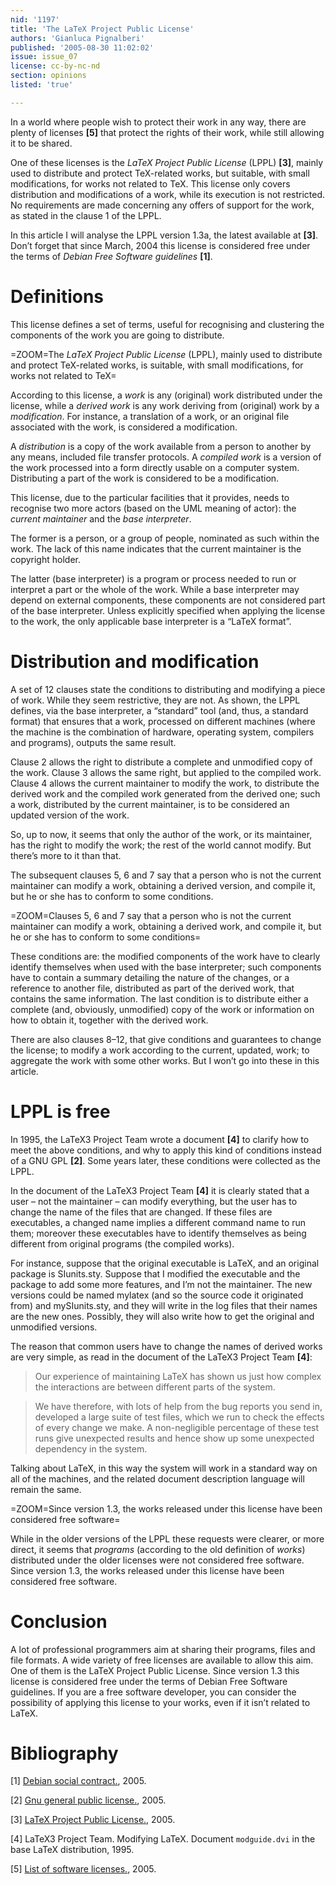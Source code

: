 ```yaml
---
nid: '1197'
title: 'The LaTeX Project Public License'
authors: 'Gianluca Pignalberi'
published: '2005-08-30 11:02:02'
issue: issue_07
license: cc-by-nc-nd
section: opinions
listed: 'true'

---
```

In a world where people wish to protect their work in any way, there are plenty of licenses **[5]** that protect the rights of their work, while still allowing it to be shared.

One of these licenses is the _LaTeX Project Public License_ (LPPL) **[3]**, mainly used to distribute and protect TeX-related works, but suitable, with small modifications, for works not related to TeX. This license only covers distribution and modifications of a work, while its execution is not restricted. No requirements are made concerning any offers of support for the work, as stated in the clause 1 of the LPPL.

In this article I will analyse the LPPL version 1.3a, the latest available at **[3]**. Don’t forget that since March, 2004 this license is considered free under the terms of _Debian Free Software guidelines_ **[1]**.


# Definitions

This license defines a set of terms, useful for recognising and clustering the components of the work you are going to distribute.


=ZOOM=The _LaTeX Project Public License_ (LPPL), mainly used to distribute and protect TeX-related works, is suitable, with small modifications, for works not related to TeX=

According to this license, a _work_ is any (original) work distributed under the license, while a _derived work_ is any work deriving from (original) work by a _modification_. For instance, a translation of a work, or an original file associated with the work, is considered a modification.

A _distribution_ is a copy of the work available from a person to another by any means, included file transfer protocols. A _compiled work_ is a version of the work processed into a form directly usable on a computer system. Distributing a part of the work is considered to be a modification.

This license, due to the particular facilities that it provides, needs to recognise two more actors (based on the UML meaning of actor): the _current maintainer_ and the _base interpreter_.

The former is a person, or a group of people, nominated as such within the work. The lack of this name indicates that the current maintainer is the copyright holder.

The latter (base interpreter) is a program or process needed to run or interpret a part or the whole of the work. While a base interpreter may depend on external components, these components are not considered part of the base interpreter. Unless explicitly specified when applying the license to the work, the only applicable base interpreter is a “LaTeX format”.


# Distribution and modification

A set of 12 clauses state the conditions to distributing and modifying a piece of work. While they seem restrictive, they are not. As shown, the LPPL defines, via the base interpreter, a “standard” tool (and, thus, a standard format) that ensures that a work, processed on different machines (where the machine is the combination of hardware, operating system, compilers and programs), outputs the same result.

Clause 2 allows the right to distribute a complete and unmodified copy of the work. Clause 3 allows the same right, but applied to the compiled work. Clause 4 allows the current maintainer to modify the work, to distribute the derived work and the compiled work generated from the derived one; such a work, distributed by the current maintainer, is to be considered an updated version of the work.

So, up to now, it seems that only the author of the work, or its maintainer, has the right to modify the work; the rest of the world cannot modify. But there’s more to it than that.

The subsequent clauses 5, 6 and 7 say that a person who is not the current maintainer can modify a work, obtaining a derived version, and compile it, but he or she has to conform to some conditions.


=ZOOM=Clauses 5, 6 and 7 say that a person who is not the current maintainer can modify a work, obtaining a derived work, and compile it, but he or she has to conform to some conditions=

These conditions are: the modified components of the work have to clearly identify themselves when used with the base interpreter; such components have to contain a summary detailing the nature of the changes, or a reference to another file, distributed as part of the derived work, that contains the same information. The last condition is to distribute either a complete (and, obviously, unmodified) copy of the work or information on how to obtain it, together with the derived work.

There are also clauses 8–12, that give conditions and guarantees to change the license; to modify a work according to the current, updated, work; to aggregate the work with some other works. But I won’t go into these in this article.


# LPPL is free

In 1995, the LaTeX3 Project Team wrote a document **[4]** to clarify how to meet the above conditions, and why to apply this kind of conditions instead of a GNU GPL **[2]**. Some years later, these conditions were collected as the LPPL.

In the document of the LaTeX3 Project Team **[4]** it is clearly stated that a user – not the maintainer – can modify everything, but the user has to change the name of the files that are changed. If these files are executables, a changed name implies a different command name to run them; moreover these executables have to identify themselves as being different from original programs (the compiled works).

For instance, suppose that the original executable is LaTeX, and an original package is SIunits.sty. Suppose that I modified the executable and the package to add some more features, and I’m not the maintainer. The new versions could be named mylatex (and so the source code it originated from) and mySIunits.sty, and they will write in the log files that their names are the new ones. Possibly, they will also write how to get the original and unmodified versions.

The reason that common users have to change the names of derived works are very simple, as read in the document of the LaTeX3 Project Team **[4]**:


>Our experience of maintaining LaTeX has shown us just how complex the interactions are between different parts of the system.


>We have therefore, with lots of help from the bug reports you send in, developed a large suite of test files, which we run to check the effects of every change we make. A non-negligible percentage of these test runs give unexpected results and hence show up some unexpected dependency in the system.

Talking about LaTeX, in this way the system will work in a standard way on all of the machines, and the related document description language will remain the same.


=ZOOM=Since version 1.3, the works released under this license have been considered free software=

While in the older versions of the LPPL these requests were clearer, or more direct, it seems that _programs_ (according to the old definition of _works_) distributed under the older licenses were not considered free software. Since version 1.3, the works released under this license have been considered free software.


# Conclusion

A lot of professional programmers aim at sharing their programs, files and file formats. A wide variety of free licenses are available to allow this aim. One of them is the LaTeX Project Public License. Since version 1.3 this license is considered free under the terms of Debian Free Software guidelines. If you are a free software developer, you can consider the possibility of applying this license to your works, even if it isn’t related to LaTeX.


# Bibliography

[1] [Debian social contract.](http://www.debian.org/social_contract), 2005.

[2] [Gnu general public license.](http://www.gnu.org/copyleft/gpl.html), 2005.

[3] [LaTeX Project Public License.](http://www.latex-project.org/lppl.html), 2005.

[4] LaTeX3 Project Team. Modifying LaTeX. Document `modguide.dvi` in the base LaTeX distribution, 1995.

[5] [List of software licenses.](http://en.wikipedia.org/wiki/List_of_software_licenses), 2005.


